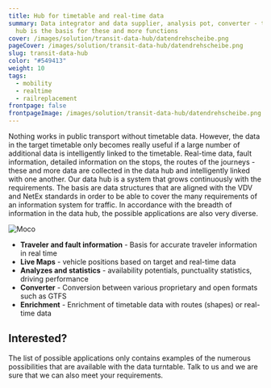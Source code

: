 ```yaml
---
title: Hub for timetable and real-time data
summary: Data integrator and data supplier, analysis pot, converter - the data
  hub is the basis for these and more functions
cover: /images/solution/transit-data-hub/datendrehscheibe.png
pageCover: /images/solution/transit-data-hub/datendrehscheibe.png
slug: transit-data-hub
color: "#549413"
weight: 10
tags:
  - mobility
  - realtime
  - railreplacement
frontpage: false
frontpageImage: /images/solution/transit-data-hub/datendrehscheibe.png
---
```

Nothing works in public transport without timetable data. However, the data in the target timetable only becomes really useful if a large number of additional data is intelligently linked to the timetable. Real-time data, fault information, detailed information on the stops, the routes of the journeys - these and more data are collected in the data hub and intelligently linked with one another. Our data hub is a system that grows continuously with the requirements. The basis are data structures that are aligned with the VDV and NetEx standards in order to be able to cover the many requirements of an information system for traffic. In accordance with the breadth of information in the data hub, the possible applications are also very diverse.

![Moco](/images/solution/transit-data-hub/sbb.jpg "Moco")

* **Traveler and fault information**  - Basis for accurate traveler information in real time
* **Live Maps**  - vehicle positions based on target and real-time data
* **Analyzes and statistics**  - availability potentials, punctuality statistics, driving performance
* **Converter**  - Conversion between various proprietary and open formats such as GTFS
* **Enrichment**  - Enrichment of timetable data with routes (shapes) or real-time data

## Interested?

The list of possible applications only contains examples of the numerous possibilities that are available with the data turntable. Talk to us and we are sure that we can also meet your requirements.